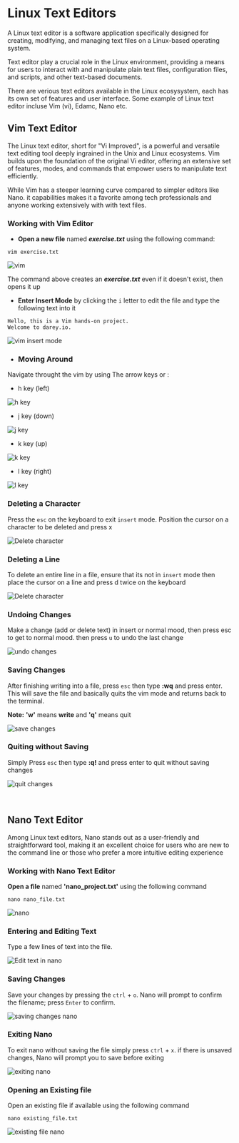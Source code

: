 # Linux Text Editors

A Linux text editor is a software application specifically designed for creating, modifying, and managing text files on a Linux-based operating system.

Text editor play a crucial role in the Linux environment, providing a means for users to interact with and manipulate plain text files, configuration files, and scripts, and other text-based documents.

There are verious text editors available in the Linux ecosysystem, each has its own set of features and user interface. Some example of Linux text editor incluse Vim (vi), Edamc, Nano etc.


## Vim Text Editor
The Linux text editor, short for "Vi Improved", is a powerful and versatile text editing tool deeply ingrained in the Unix and Linux ecosystems. Vim builds upon the foundation of the original Vi editor, offering an extensive set of features, modes, and commands that empower users to manipulate text efficiently.

While Vim has a steeper learning curve compared to simpler editors like Nano. it capabilities makes it a favorite among tech professionals and anyone working extensively with with text files.

### Working with Vim Editor

- **Open a new file** named ***exercise.txt*** using the following command:
```
vim exercise.txt
```
![vim](Img/vim.png)

The command above creates an ***exercise.txt*** even if it doesn't exist, then opens it up 

- **Enter Insert Mode** by clicking the `i` letter to edit the file
and type the following text into it
```
Hello, this is a Vim hands-on project.
Welcome to darey.io.
```

![vim insert mode](Img/vimit.png)

- ### Moving Around

Navigate throught the vim by using
The arrow keys or :

- h key (left)

![h key](Img/hkey.png)
- j key (down)

![j key](Img/jkey.png)
- k key (up)

![k key](Img/kkey.png)
- l key (right)

![l key](Img/lkey.png)

### Deleting a Character
Press the `esc` on the keyboard to exit `insert` mode. Position the cursor on a character to be deleted and press x

![Delete character](Img/del.png)

### Deleting a Line

To delete an entire line in a file, ensure that its not in `insert` mode then place the cursor on a line and press d twice on the keyboard

![Delete character](Img/dd.png)

### Undoing Changes

Make a change (add or delete text) in insert or normal mood, then press esc to get to normal mood. then
press `u` to undo the last change

![undo changes](Img/undo.png)

### Saving Changes

After finishing writing into a file, press `esc` then type **:wq** and press enter. This will save the file and basically quits the vim mode and returns back to the terminal. 

**Note:** **'w'** means **write** and **'q'** means quit

![save changes](Img/sc.png)

### Quiting without Saving

Simply Press `esc` then type **:q!** and press enter to quit without saving changes

![quit changes](Img/q.png)

<br>

## Nano Text Editor

Among Linux text editors, Nano stands out as a user-friendly and straightforward tool, making it an excellent choice for users who are new to the command line or those who prefer a more intuitive editing experience

### Working with Nano Text Editor

**Open a file** named **'nano_project.txt'** using the following command
```
nano nano_file.txt
```

![nano](Img/nano.png)

### Entering and Editing Text

Type a few lines of text into the file.

![Edit text in nano](Img/nanot.png)

### Saving Changes

Save your changes by pressing the `ctrl` + `o`. Nano will prompt to confirm the filename; press `Enter` to confirm.

![saving changes nano](Img/nanos.png)

### Exiting Nano

To exit nano without saving the file simply press `ctrl` + `x`. if there is unsaved changes, Nano will prompt you to save before exiting

![exiting nano](Img/nanoq.png)

### Opening an Existing file

Open an existing file if available using the following command
```
nano existing_file.txt
```

![existing file nano](Img/nanoe.png)